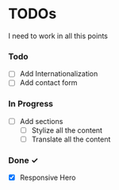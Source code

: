 # TODOs

I need to work in all this points

### Todo

- [ ] Add Internationalization
- [ ] Add contact form

### In Progress

- [ ] Add sections
  - [ ] Stylize all the content
  - [ ] Translate all the content

### Done ✓

- [x] Responsive Hero
